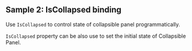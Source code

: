## Sample 2: IsCollapsed binding

Use `IsCollapsed` to control state of collapsible panel programmatically.

`IsCollapsed` property can be also use to set the initial state of Collapsible Panel.